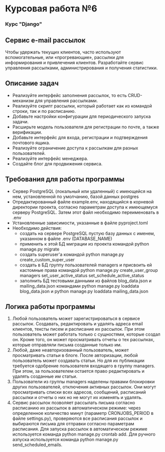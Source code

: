 # Курсовая работа №6
### Курс "Django"


## Сервис e-mail рассылок
Чтобы удержать текущих клиентов, часто используют вспомогательные, или «прогревающие», рассылки для информирования и привлечения клиентов.
Разработайте сервис управления рассылками, администрирования и получения статистики.

## Описание задач
- Реализуйте интерфейс заполнения рассылок, то есть CRUD-механизм для управления рассылками.
- Реализуйте скрипт рассылки, который работает как из командой строки, так и по расписанию.
- Добавьте настройки конфигурации для периодического запуска задачи.
- Расширьте модель пользователя для регистрации по почте, а также верификации.
- Добавьте интерфейс для входа, регистрации и подтверждения почтового ящика.
- Реализуйте ограничение доступа к рассылкам для разных пользователей.
- Реализуйте интерфейс менеджера.
- Создайте блог для продвижения сервиса.





## Требования для работы программы
- Сервер PostgreSQL (локальный или удаленный) с имеющейся на нем, установленной по умолчанию, базой данных postgres
- Отредактированный файле example.env, находящийся в корневой директории проекта, согласно параметрам доступа к
имеющемуся серверу PostgreSQL. Затем этот файл необходимо переименовать в .env
- Установленные зависимости, указанные в файле pyproject.toml
- Необходимо действия:
  - создать на сервере PostgreSQL пустую базу данных с именем, указанном в файле .env (DATABASE_NAME)
  - применить к этой БД миграции из проекта командой python manage.py migrate
  - создать superuser'а командой python manage.py create_custom_super_user
  - создать в БД группу пользователей managers и присвоить ей кастомные права командой python manage.py create_user_group managers set_user_active_status set_schedule_active_status
  - заполнить БД тестовыми данными из файлов blog_data.json и mailing_data.json командами python manage.py loaddata blog_data.json и python manage.py loaddata mailing_data.json 


## Логика работы программы

1. Любой пользователь может зарегистрироваться в сервисе рассылок. Создавать, редактировать и удалять адреса email клиентов, тексты писем и расписание их рассылок. При этом пользователь может работать только с сущностями, которые создал он. Кроме того, он может просматривать отчеты о тех рассылках, которые отправляли письма созданные только им.
2. Любой, даже неавторизованный пользователь, может просматривать статьи в блоге. После авторизации, любой пользователь может создавать статьи. Но для их публикации требуется одобрение пользователя входящего в группу managers. При этом, за пользователем остается право редактировать и удалять созданные им статьи.
3. Пользователи из группы managers наделены правами блокировки других пользователей, отключения активных рассылок. Они могут просматривать списки всех адресов, сообщений, расписаний рассылки и отчеты о них но не могут их изменять и удалять.
4. Сервис рассылок позволяет рассылать письма согласно расписанию их рассылок в автоматическом режиме: через определенное количество минут (параметр CRONJOBS_PERIOD в файле settings.py), проверяются все расписания рассылок и выбираются письма для отправки согласно параметрам расписания. Для запуска рассылок в автоматическом режиме используется команда python manage.py crontab add. Для ручного азпуска используется команда python manage.py send_scheduled_emails.   

